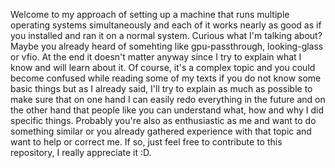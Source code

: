 Welcome to my approach of setting up a machine that runs multiple operating systems simultaneously and each of it works nearly as good as if you installed and ran it on a normal system. Curious what I'm talking about? Maybe you already heard of somehting like gpu-passthrough, looking-glass or vfio. At the end it doesn't matter anyway since I try to explain
what I know and will learn about it. Of course, it's a complex topic and you could become confused while reading some of my texts if you do not know some basic things but as I already said, I'll try to explain as much as possible to make sure that on one hand I can easily redo everything in the future and on the other hand that people like you can understand what, how and why I did specific things. Probably you're also as enthusiastic as me and want to do something similar or you already gathered experience with that topic and want to help or correct me. If so, just feel free to contribute to this repository, I really appreciate it :D.